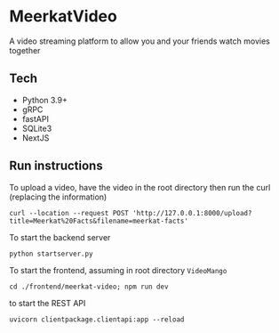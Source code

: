 # MeerkatVideo

A video streaming platform to allow you and your friends watch movies together

## Tech
- Python 3.9+
- gRPC
- fastAPI
- SQLite3
- NextJS

## Run instructions

To upload a video, have the video in the root directory then run the curl (replacing the information)
```{shell}
curl --location --request POST 'http://127.0.0.1:8000/upload?title=Meerkat%20Facts&filename=meerkat-facts'
```

To start the backend server
```{shell}
python startserver.py
```

To start the frontend, assuming in root directory `VideoMango`
```{shell}
cd ./frontend/meerkat-video; npm run dev
```

to start the REST API
```{shell}
uvicorn clientpackage.clientapi:app --reload
```